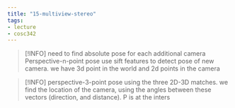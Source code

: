 ```yaml
---
title: "15-multiview-stereo"
tags: 
- lecture
- cosc342
---
```


> [!INFO] need to find absolute pose for each additional camera
> Perspective-n-point pose
> use sift features to detect pose of new camera. 
> we have 3d point in the world and 2d points in the camera

> [!INFO] perspective-3-point pose
> using the three 2D-3D matches. we find the location of the camera, using the angles between these vectors (direction, and distance).
> P is at the inters 